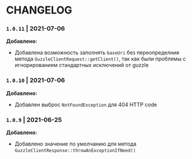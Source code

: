 # CHANGELOG

### `1.0.11` | 2021-07-06

**Добавлено:**
- Добавлена возможность заполнять `baseUri` без переопределния метода `GuzzleClientRequest::getClient()`,
так как были проблемы с игнорированием стандартных исключений от guzzle

### `1.0.10` | 2021-07-06

**Добавлено:**
- Добавлен выброс `NotFoundException` для 404 HTTP code


### `1.0.9` | 2021-06-25

**Добавлено:**
- Добавлено значение по умолчанию для метода `GuzzleClientResponse::throwAnExceptionIfNeed()`


